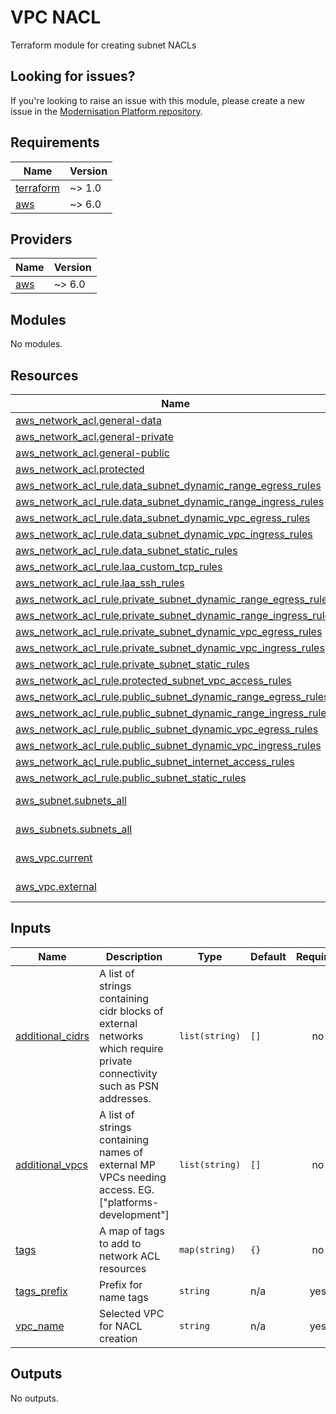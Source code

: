 # VPC NACL

Terraform module for creating subnet NACLs

## Looking for issues?

If you're looking to raise an issue with this module, please create a new issue in the [Modernisation Platform repository](https://github.com/ministryofjustice/modernisation-platform/issues).

<!-- BEGIN_TF_DOCS -->
## Requirements

| Name | Version |
|------|---------|
| <a name="requirement_terraform"></a> [terraform](#requirement\_terraform) | ~> 1.0 |
| <a name="requirement_aws"></a> [aws](#requirement\_aws) | ~> 6.0 |

## Providers

| Name | Version |
|------|---------|
| <a name="provider_aws"></a> [aws](#provider\_aws) | ~> 6.0 |

## Modules

No modules.

## Resources

| Name | Type |
|------|------|
| [aws_network_acl.general-data](https://registry.terraform.io/providers/hashicorp/aws/latest/docs/resources/network_acl) | resource |
| [aws_network_acl.general-private](https://registry.terraform.io/providers/hashicorp/aws/latest/docs/resources/network_acl) | resource |
| [aws_network_acl.general-public](https://registry.terraform.io/providers/hashicorp/aws/latest/docs/resources/network_acl) | resource |
| [aws_network_acl.protected](https://registry.terraform.io/providers/hashicorp/aws/latest/docs/resources/network_acl) | resource |
| [aws_network_acl_rule.data_subnet_dynamic_range_egress_rules](https://registry.terraform.io/providers/hashicorp/aws/latest/docs/resources/network_acl_rule) | resource |
| [aws_network_acl_rule.data_subnet_dynamic_range_ingress_rules](https://registry.terraform.io/providers/hashicorp/aws/latest/docs/resources/network_acl_rule) | resource |
| [aws_network_acl_rule.data_subnet_dynamic_vpc_egress_rules](https://registry.terraform.io/providers/hashicorp/aws/latest/docs/resources/network_acl_rule) | resource |
| [aws_network_acl_rule.data_subnet_dynamic_vpc_ingress_rules](https://registry.terraform.io/providers/hashicorp/aws/latest/docs/resources/network_acl_rule) | resource |
| [aws_network_acl_rule.data_subnet_static_rules](https://registry.terraform.io/providers/hashicorp/aws/latest/docs/resources/network_acl_rule) | resource |
| [aws_network_acl_rule.laa_custom_tcp_rules](https://registry.terraform.io/providers/hashicorp/aws/latest/docs/resources/network_acl_rule) | resource |
| [aws_network_acl_rule.laa_ssh_rules](https://registry.terraform.io/providers/hashicorp/aws/latest/docs/resources/network_acl_rule) | resource |
| [aws_network_acl_rule.private_subnet_dynamic_range_egress_rules](https://registry.terraform.io/providers/hashicorp/aws/latest/docs/resources/network_acl_rule) | resource |
| [aws_network_acl_rule.private_subnet_dynamic_range_ingress_rules](https://registry.terraform.io/providers/hashicorp/aws/latest/docs/resources/network_acl_rule) | resource |
| [aws_network_acl_rule.private_subnet_dynamic_vpc_egress_rules](https://registry.terraform.io/providers/hashicorp/aws/latest/docs/resources/network_acl_rule) | resource |
| [aws_network_acl_rule.private_subnet_dynamic_vpc_ingress_rules](https://registry.terraform.io/providers/hashicorp/aws/latest/docs/resources/network_acl_rule) | resource |
| [aws_network_acl_rule.private_subnet_static_rules](https://registry.terraform.io/providers/hashicorp/aws/latest/docs/resources/network_acl_rule) | resource |
| [aws_network_acl_rule.protected_subnet_vpc_access_rules](https://registry.terraform.io/providers/hashicorp/aws/latest/docs/resources/network_acl_rule) | resource |
| [aws_network_acl_rule.public_subnet_dynamic_range_egress_rules](https://registry.terraform.io/providers/hashicorp/aws/latest/docs/resources/network_acl_rule) | resource |
| [aws_network_acl_rule.public_subnet_dynamic_range_ingress_rules](https://registry.terraform.io/providers/hashicorp/aws/latest/docs/resources/network_acl_rule) | resource |
| [aws_network_acl_rule.public_subnet_dynamic_vpc_egress_rules](https://registry.terraform.io/providers/hashicorp/aws/latest/docs/resources/network_acl_rule) | resource |
| [aws_network_acl_rule.public_subnet_dynamic_vpc_ingress_rules](https://registry.terraform.io/providers/hashicorp/aws/latest/docs/resources/network_acl_rule) | resource |
| [aws_network_acl_rule.public_subnet_internet_access_rules](https://registry.terraform.io/providers/hashicorp/aws/latest/docs/resources/network_acl_rule) | resource |
| [aws_network_acl_rule.public_subnet_static_rules](https://registry.terraform.io/providers/hashicorp/aws/latest/docs/resources/network_acl_rule) | resource |
| [aws_subnet.subnets_all](https://registry.terraform.io/providers/hashicorp/aws/latest/docs/data-sources/subnet) | data source |
| [aws_subnets.subnets_all](https://registry.terraform.io/providers/hashicorp/aws/latest/docs/data-sources/subnets) | data source |
| [aws_vpc.current](https://registry.terraform.io/providers/hashicorp/aws/latest/docs/data-sources/vpc) | data source |
| [aws_vpc.external](https://registry.terraform.io/providers/hashicorp/aws/latest/docs/data-sources/vpc) | data source |

## Inputs

| Name | Description | Type | Default | Required |
|------|-------------|------|---------|:--------:|
| <a name="input_additional_cidrs"></a> [additional\_cidrs](#input\_additional\_cidrs) | A list of strings containing cidr blocks of external networks which require private connectivity such as PSN addresses. | `list(string)` | `[]` | no |
| <a name="input_additional_vpcs"></a> [additional\_vpcs](#input\_additional\_vpcs) | A list of strings containing names of external MP VPCs needing access. EG. ["platforms-development"] | `list(string)` | `[]` | no |
| <a name="input_tags"></a> [tags](#input\_tags) | A map of tags to add to network ACL resources | `map(string)` | `{}` | no |
| <a name="input_tags_prefix"></a> [tags\_prefix](#input\_tags\_prefix) | Prefix for name tags | `string` | n/a | yes |
| <a name="input_vpc_name"></a> [vpc\_name](#input\_vpc\_name) | Selected VPC for NACL creation | `string` | n/a | yes |

## Outputs

No outputs.
<!-- END_TF_DOCS -->
